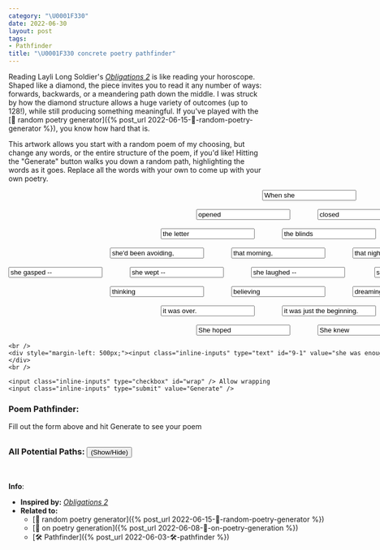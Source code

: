 ```yaml
---
category: "\U0001F330"
date: 2022-06-30
layout: post
tags:
- Pathfinder
title: "\U0001F330 concrete poetry pathfinder"
---
```


Reading Layli Long Soldier's [_Obligations 2_](https://www.poetryfoundation.org/poems/149976/obligations-2) is like reading your horoscope. Shaped like a diamond, the piece invites you to read it any number of ways: forwards, backwards, or a meandering path down the middle. I was struck by how the diamond structure allows a huge variety of outcomes (up to 128!), while still producing something meaningful. If you've played with the [🌰 random poetry generator]({% post_url 2022-06-15-🌰-random-poetry-generator %}), you know how hard that is.

This artwork allows you start with a random poem of my choosing, but change any words, or the entire structure of the poem, if you'd like! Hitting the "Generate" button walks you down a random path, highlighting the words as it goes. Replace all the words with your own to come up with your own poetry. 

<script type="text/javascript" src="/assets/js/concrete_poetry_generator.js"></script>

<style>
       .inline-inputs {
           display: inline;
       }
</style>


<form action="#" onsubmit="onSubmit(); return false;">
<div id="diamond" style="width:1400px;">
    <div style="margin-left: 500px;"><input class="inline-inputs" type="text" id="1-1" value="When she" /></div>
    <br />
    <div style="margin-left: 370px;">
        <input class="inline-inputs" type="text" id="2-1" value="opened" /><span style="width: 50px; display: inline-block;"></span>
        <input class="inline-inputs" type="text" id="2-2" value="closed" />
    </div>
    <br />
    <div style="margin-left: 300px;">
        <input class="inline-inputs" type="text" id="3-1" value="the letter" /><span style="width: 50px; display: inline-block;"></span> <input class="inline-inputs" type="text" id="3-2" value="the blinds" /><span style="width: 50px; display: inline-block;"></span>
        <input class="inline-inputs" type="text" id="3-3" value="her eyes" />
    </div>
    <br />
    <div style="margin-left: 200px;">
        <input class="inline-inputs" type="text" id="4-1" value="she'd been avoiding," /><span style="width: 50px; display: inline-block;"></span> <input class="inline-inputs" type="text" id="4-2" value="that morning," /><span style="width: 50px; display: inline-block;"></span>
        <input class="inline-inputs" type="text" id="4-3" value="that night," />
        <span style="width: 50px; display: inline-block;"></span>
        <input class="inline-inputs" type="text" id="4-4" value="against the sun," />
    </div>
    <br />
    <div>
        <input class="inline-inputs" type="text" id="5-1" value="she gasped --" /><span style="width: 50px; display: inline-block;"></span> <input class="inline-inputs" type="text" id="5-2" value="she wept --" /><span style="width: 50px; display: inline-block;"></span>
        <input class="inline-inputs" type="text" id="5-3" value="she laughed --" /> <span style="width: 50px; display: inline-block;"></span> <input class="inline-inputs" type="text" id="5-4" value="she smiled --" /><span style="width: 50px; display: inline-block;"></span>
        <input class="inline-inputs" type="text" id="5-5" value="she raised her arms --" />
    </div>
    <br />
    <div style="margin-left: 200px;">
        <input class="inline-inputs" type="text" id="6-1" value="thinking" /><span style="width: 50px; display: inline-block;"></span> <input class="inline-inputs" type="text" id="6-2" value="believing" /><span style="width: 50px; display: inline-block;"></span>
        <input class="inline-inputs" type="text" id="6-3" value="dreaming" />
        <span style="width: 50px; display: inline-block;"></span>
        <input class="inline-inputs" type="text" id="6-4" value="enjoying the sounds" />
    </div>
    <br />
    <div style="margin-left: 300px;">
        <input class="inline-inputs" type="text" id="7-1" value="it was over." /><span style="width: 50px; display: inline-block;"></span> <input class="inline-inputs" type="text" id="7-2" value="it was just the beginning." /><span style="width: 50px; display: inline-block;"></span>
        <input class="inline-inputs" type="text" id="7-3" value="of youthful laughter." />
    </div>
    <br />
    <div style="margin-left: 370px;"><input class="inline-inputs" type="text" id="8-1" value="She hoped" /><span style="width: 50px; display: inline-block;"></span> <input class="inline-inputs" type="text" id="8-2" value="She knew" /></div>

    <br />
    <div style="margin-left: 500px;"><input class="inline-inputs" type="text" id="9-1" value="she was enough." /></div>
    </div>
    <br />

    <input class="inline-inputs" type="checkbox" id="wrap" /> Allow wrapping
    <input class="inline-inputs" type="submit" value="Generate" />
</form>

<h3>Poem Pathfinder:</h3>
<p id="poem">Fill out the form above and hit Generate to see your poem</p>
<br />
<div id="send_me_box" style="display: none;">
    Like what you made? <a id="send_me_link">Send Me Your Poem</a> or
    <a href="https://twitter.com/intent/tweet?via={{site.twitter_username}}&url={{ site.url | append: page.url | append: '?ref=twitter_share' | url_encode}}">tweet at me</a>
</div>
<div>
    <h3 style="display: inline;">All Potential Paths:</h3>
    <button style="display: inline;" type="button" onclick="return showOrHideAllPaths()">(Show/Hide)</button>
</div>
<br />
<div id="all_poems" style="display: none;">Fill out the form above and hit Generate to see your poems</div>
<br/>

**Info**:
- **Inspired by:**  [_Obligations 2_](https://www.poetryfoundation.org/poems/149976/obligations-2) 
- **Related to:**
	- [🌰 random poetry generator]({% post_url 2022-06-15-🌰-random-poetry-generator %})
	- [🌰 on poetry generation]({% post_url 2022-06-08-🌰-on-poetry-generation %})
	- [🛠️ Pathfinder]({% post_url 2022-06-03-🛠️-pathfinder %})